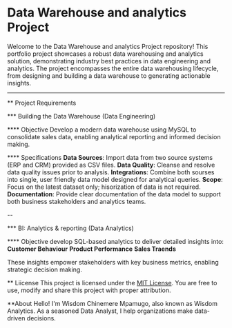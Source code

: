 # Data Warehouse and analytics Project

Welcome to the Data Warehouse and analytics Project repository!
This portfolio project showcases a robust data warehousing and analytics solution, demonstrating industry best practices in data engineering and analytics. The project encompasses the entire data warehousing lifecycle, from designing and building a data warehouse to generating actionable insights.


---

** Project Requirements

*** Building the Data Warehouse (Data Engineering)

**** Objective
Develop a modern data warehouse using MySQL to consolidate sales data, enabling analytical reporting and informed decision making.

**** Specifications
__Data Sources__: Import data from two source systems (ERP and CRM) provided as CSV files.
__Data Quality__: Cleanse and resolve data quality issues prior to analysis.
__Integrations__: Combine both sourses into single, user friendly data model designed for analytical queries.
__Scope__: Focus on the latest dataset only; hisorization of data is not required.
__Documentation__: Provide clear documentation of the data model to support both business stakeholders and analytics teams.

--

*** BI: Analytics & reporting (Data Analytics)

**** Objective
develop SQL-based analytics to deliver detailed insights into:
__Customer Behaviour__
__Product Performance__
__Sales Traends__

These insights empower stakeholders with key business metrics, enabling strategic decision making.


** Liicense 
This project is licensed under the [MIT License](LICENSE). You are free to use, modify and share this project with proper attribution.

**About
Hello! I'm Wisdom Chinemere Mpamugo, also known as Wisdom Analytics. As a seasoned Data Analyst, I help organizations make data-driven decisions.














